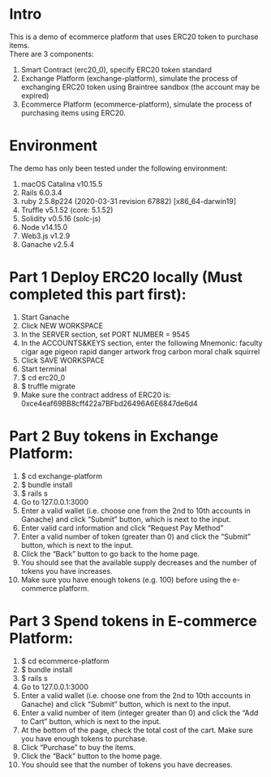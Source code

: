 # Intro
This is a demo of ecommerce platform that uses ERC20 token to purchase items.<br/>
There are 3 components:
1. Smart Contract (erc20_0), specify ERC20 token standard
2. Exchange Platform (exchange-platform), simulate the process of exchanging ERC20 token using Braintree sandbox (the account may be expired)
3. Ecommerce Platform (ecommerce-platform), simulate the process of purchasing items using ERC20.
# Environment
The demo has only been tested under the following environment:<br/>
1. macOS Catalina v10.15.5
2. Rails 6.0.3.4
3. ruby 2.5.8p224 (2020-03-31 revision 67882) [x86_64-darwin19]
4. Truffle v5.1.52 (core: 5.1.52)
5. Solidity v0.5.16 (solc-js)
6. Node v14.15.0
7. Web3.js v1.2.9
8. Ganache v2.5.4
# Part 1 Deploy ERC20 locally (Must completed this part first):
1. Start Ganache
2. Click NEW WORKSPACE
3. In the SERVER section, set PORT NUMBER = 9545
4. In the ACCOUNTS&KEYS section, enter the following Mnemonic:
faculty cigar age pigeon rapid danger artwork frog carbon moral chalk squirrel
5. Click SAVE WORKSPACE
6. Start terminal
7. $ cd erc20_0
8. $ truffle migrate
9. Make sure the contract address of ERC20 is:
0xce4eaf69BB8cff422a7BFbd26496A6E6847de6d4
# Part 2 Buy tokens in Exchange Platform:
1. $ cd exchange-platform
2. $ bundle install
3. $ rails s
4. Go to 127.0.0.1:3000
5. Enter a valid wallet (i.e. choose one from the 2nd to 10th accounts in Ganache) and
click “Submit” button, which is next to the input.
6. Enter valid card information and click “Request Pay Method”
7. Enter a valid number of token (greater than 0) and click the “Submit” button, which
is next to the input.
8. Click the “Back” button to go back to the home page.
9. You should see that the available supply decreases and the number of tokens you
have increases.
10. Make sure you have enough tokens (e.g. 100) before using the e-commerce
platform.
# Part 3 Spend tokens in E-commerce Platform:
1. $ cd ecommerce-platform
2. $ bundle install
3. $ rails s
4. Go to 127.0.0.1:3000
5. Enter a valid wallet (i.e. choose one from the 2nd to 10th accounts in Ganache) and
click “Submit” button, which is next to the input.
6. Enter a valid number of item (integer greater than 0) and click the “Add to Cart”
button, which is next to the input.
7. At the bottom of the page, check the total cost of the cart. Make sure you have
enough tokens to purchase.
8. Click “Purchase” to buy the items.
11. Click the “Back” button to the home page.
12. You should see that the number of tokens you have decreases.
